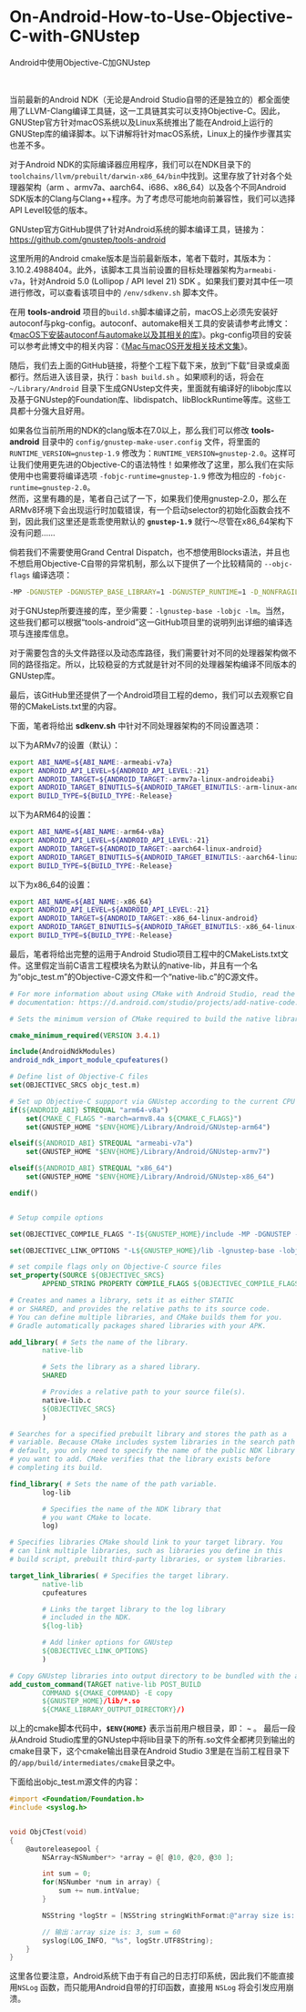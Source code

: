 # On-Android-How-to-Use-Objective-C-with-GNUstep
Android中使用Objective-C加GNUstep

<br />

当前最新的Android NDK（无论是Android Studio自带的还是独立的）都全面使用了LLVM-Clang编译工具链，这一工具链其实可以支持Objective-C。因此，GNUStep官方针对macOS系统以及Linux系统推出了能在Android上运行的GNUStep库的编译脚本。以下讲解将针对macOS系统，Linux上的操作步骤其实也差不多。

对于Android NDK的实际编译器应用程序，我们可以在NDK目录下的`toolchains/llvm/prebuilt/darwin-x86_64/bin`中找到。这里存放了针对各个处理器架构（arm 、armv7a、aarch64、i686、x86_64）以及各个不同Android SDK版本的Clang与Clang++程序。为了考虑尽可能地向前兼容性，我们可以选择API Level较低的版本。

GNUstep官方GitHub提供了针对Android系统的脚本编译工具，链接为：https://github.com/gnustep/tools-android

这里所用的Android cmake版本是当前最新版本，笔者下载时，其版本为：3.10.2.4988404。此外，该脚本工具当前设置的目标处理器架构为`armeabi-v7a`，针对Android 5.0 (Lollipop / API level 21) SDK 。如果我们要对其中任一项进行修改，可以查看该项目中的 `/env/sdkenv.sh` 脚本文件。

在用 **tools-android** 项目的`build.sh`脚本编译之前，macOS上必须先安装好autoconf与pkg-config。autoconf、automake相关工具的安装请参考此博文：《[macOS下安装autoconf与automake以及其相关的库](https://github.com/zenny-chen/On-macOS-Install-autoconf-and-automake)》。pkg-config项目的安装可以参考此博文中的相关内容：《[Mac与macOS开发相关技术文集](https://github.com/zenny-chen/Mac-and-macOS-Development-Relevant-Resource-Collection)》。

随后，我们去上面的GitHub链接，将整个工程下载下来，放到“下载”目录或桌面都行。然后进入该目录，执行：`bash build.sh` 。如果顺利的话，将会在 `~/Library/Android` 目录下生成GNUstep文件夹，里面就有编译好的libobjc库以及基于GNUstep的Foundation库、libdispatch、libBlockRuntime等库。这些工具都十分强大且好用。

如果各位当前所用的NDK的clang版本在7.0以上，那么我们可以修改 **tools-android** 目录中的 `config/gnustep-make-user.config` 文件，将里面的 `RUNTIME_VERSION=gnustep-1.9` 修改为：`RUNTIME_VERSION=gnustep-2.0`。这样可让我们使用更先进的Objective-C的语法特性！如果修改了这里，那么我们在实际使用中也需要将编译选项 `-fobjc-runtime=gnustep-1.9` 修改为相应的 `-fobjc-runtime=gnustep-2.0`。    
然而，这里有趣的是，笔者自己试了一下，如果我们使用gnustep-2.0，那么在ARMv8环境下会出现运行时加载错误，有一个启动selector的初始化函数会找不到，因此我们这里还是乖乖使用默认的 **`gnustep-1.9`** 就行～尽管在x86_64架构下没有问题……

倘若我们不需要使用Grand Central Dispatch，也不想使用Blocks语法，并且也不想启用Objective-C自带的异常机制，那么以下提供了一个比较精简的 `--objc-flags` 编译选项：
```bash
-MP -DGNUSTEP -DGNUSTEP_BASE_LIBRARY=1 -DGNUSTEP_RUNTIME=1 -D_NONFRAGILE_ABI=1 -DGNUSTEP_BASE_LIBRARY=1 -fno-strict-aliasing -pthread -fPIC -Wall -DGSWARN -DGSDIAGNOSE -Wno-import -fobjc-runtime=gnustep-1.9 -fconstant-string-class=NSConstantString
```

对于GNUstep所要连接的库，至少需要：`-lgnustep-base -lobjc -lm`。当然，这些我们都可以根据“tools-android”这一GitHub项目里的说明列出详细的编译选项与连接库信息。

对于需要包含的头文件路径以及动态库路径，我们需要针对不同的处理器架构做不同的路径指定。所以，比较稳妥的方式就是针对不同的处理器架构编译不同版本的GNUstep库。

最后，该GitHub里还提供了一个Android项目工程的demo，我们可以去观察它自带的CMakeLists.txt里的内容。

下面，笔者将给出 **sdkenv.sh** 中针对不同处理器架构的不同设置选项：

以下为ARMv7的设置（默认）：
```bash
export ABI_NAME=${ABI_NAME:-armeabi-v7a}
export ANDROID_API_LEVEL=${ANDROID_API_LEVEL:-21}
export ANDROID_TARGET=${ANDROID_TARGET:-armv7a-linux-androideabi}
export ANDROID_TARGET_BINUTILS=${ANDROID_TARGET_BINUTILS:-arm-linux-androideabi}
export BUILD_TYPE=${BUILD_TYPE:-Release}
```

以下为ARM64的设置：
```bash
export ABI_NAME=${ABI_NAME:-arm64-v8a}
export ANDROID_API_LEVEL=${ANDROID_API_LEVEL:-21}
export ANDROID_TARGET=${ANDROID_TARGET:-aarch64-linux-android}
export ANDROID_TARGET_BINUTILS=${ANDROID_TARGET_BINUTILS:-aarch64-linux-android}
export BUILD_TYPE=${BUILD_TYPE:-Release}
```

以下为x86_64的设置：
```bash
export ABI_NAME=${ABI_NAME:-x86_64}
export ANDROID_API_LEVEL=${ANDROID_API_LEVEL:-21}
export ANDROID_TARGET=${ANDROID_TARGET:-x86_64-linux-android}
export ANDROID_TARGET_BINUTILS=${ANDROID_TARGET_BINUTILS:-x86_64-linux-android}
export BUILD_TYPE=${BUILD_TYPE:-Release}
```

最后，笔者将给出完整的运用于Android Studio项目工程中的CMakeLists.txt文件。这里假定当前C语言工程模块名为默认的native-lib，并且有一个名为“objc_test.m”的Objective-C源文件和一个“native-lib.c”的C源文件。

```cmake
# For more information about using CMake with Android Studio, read the
# documentation: https://d.android.com/studio/projects/add-native-code.html

# Sets the minimum version of CMake required to build the native library.

cmake_minimum_required(VERSION 3.4.1)

include(AndroidNdkModules)
android_ndk_import_module_cpufeatures()

# Define list of Objective-C files
set(OBJECTIVEC_SRCS objc_test.m)

# Set up Objective-C suppport via GNUstep according to the current CPU architecture
if(${ANDROID_ABI} STREQUAL "arm64-v8a")
    set(CMAKE_C_FLAGS "-march=armv8.4a ${CMAKE_C_FLAGS}")
    set(GNUSTEP_HOME "$ENV{HOME}/Library/Android/GNUstep-arm64")

elseif(${ANDROID_ABI} STREQUAL "armeabi-v7a")
    set(GNUSTEP_HOME "$ENV{HOME}/Library/Android/GNUstep-armv7")

elseif(${ANDROID_ABI} STREQUAL "x86_64")
    set(GNUSTEP_HOME "$ENV{HOME}/Library/Android/GNUstep-x86_64")

endif()


# Setup compile options

set(OBJECTIVEC_COMPILE_FLAGS "-I${GNUSTEP_HOME}/include -MP -DGNUSTEP -DGNUSTEP_BASE_LIBRARY=1 -DGNUSTEP_RUNTIME=1 -D_NONFRAGILE_ABI=1 -DGNUSTEP_BASE_LIBRARY=1 -fno-strict-aliasing -pthread -fPIC -Wall -DGSWARN -DGSDIAGNOSE -Wno-import -fobjc-runtime=gnustep-1.9 -fconstant-string-class=NSConstantString")

set(OBJECTIVEC_LINK_OPTIONS "-L${GNUSTEP_HOME}/lib -lgnustep-base -lobjc -lm")

# set compile flags only on Objective-C source files
set_property(SOURCE ${OBJECTIVEC_SRCS}
        APPEND_STRING PROPERTY COMPILE_FLAGS ${OBJECTIVEC_COMPILE_FLAGS})

# Creates and names a library, sets it as either STATIC
# or SHARED, and provides the relative paths to its source code.
# You can define multiple libraries, and CMake builds them for you.
# Gradle automatically packages shared libraries with your APK.

add_library( # Sets the name of the library.
        native-lib

        # Sets the library as a shared library.
        SHARED

        # Provides a relative path to your source file(s).
        native-lib.c
        ${OBJECTIVEC_SRCS}
        )

# Searches for a specified prebuilt library and stores the path as a
# variable. Because CMake includes system libraries in the search path by
# default, you only need to specify the name of the public NDK library
# you want to add. CMake verifies that the library exists before
# completing its build.

find_library( # Sets the name of the path variable.
        log-lib

        # Specifies the name of the NDK library that
        # you want CMake to locate.
        log)

# Specifies libraries CMake should link to your target library. You
# can link multiple libraries, such as libraries you define in this
# build script, prebuilt third-party libraries, or system libraries.

target_link_libraries( # Specifies the target library.
        native-lib
        cpufeatures

        # Links the target library to the log library
        # included in the NDK.
        ${log-lib}

        # Add linker options for GNUstep
        ${OBJECTIVEC_LINK_OPTIONS}
        )

# Copy GNUstep libraries into output directory to be bundled with the app.
add_custom_command(TARGET native-lib POST_BUILD
        COMMAND ${CMAKE_COMMAND} -E copy
        ${GNUSTEP_HOME}/lib/*.so
        ${CMAKE_LIBRARY_OUTPUT_DIRECTORY}/)

```

以上的cmake脚本代码中，**`$ENV{HOME}`** 表示当前用户根目录，即： **`~`** 。
最后一段从Android Studio库里的GNUstep中将lib目录下的所有.so文件全都拷贝到输出的cmake目录下，这个cmake输出目录在Android Studio 3里是在当前工程目录下的`/app/build/intermediates/cmake`目录之中。

下面给出objc_test.m源文件的内容：
```objectivec
#import <Foundation/Foundation.h>
#include <syslog.h>


void ObjCTest(void)
{
    @autoreleasepool {
        NSArray<NSNumber*> *array = @[ @10, @20, @30 ];

        int sum = 0;
        for(NSNumber *num in array) {
            sum += num.intValue;
        }

        NSString *logStr = [NSString stringWithFormat:@"array size is: %tu, sum = %d", array.count, sum];

        // 输出：array size is: 3, sum = 60
        syslog(LOG_INFO, "%s", logStr.UTF8String);
    }
}

```

这里各位要注意，Android系统下由于有自己的日志打印系统，因此我们不能直接用`NSLog` 函数，而只能用Android自带的打印函数，直接用 `NSLog` 将会引发应用崩溃。

